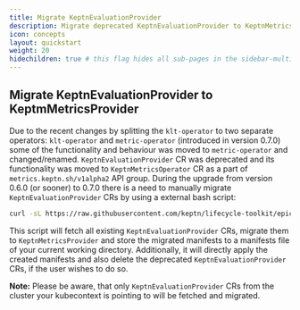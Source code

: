 ```yaml
---
title: Migrate KeptnEvaluationProvider
description: Migrate deprecated KeptnEvaluationProvider to KeptnMetricsProvider.
icon: concepts
layout: quickstart
weight: 20
hidechildren: true # this flag hides all sub-pages in the sidebar-multicard.html
---
```


## Migrate KeptnEvaluationProvider to KeptmMetricsProvider

Due to the recent changes by splitting the `klt-operator` to two separate operators: `klt-operator` and `metric-operator` (introduced in version 0.7.0) some of the functionality and behaviour was moved to `metric-operator` and changed/renamed. `KeptnEvaluationProvider` CR was deprecated and its functionality was moved to `KeptnMetricsOperator` CR as a part of `metrics.keptn.sh/v1alpha2` API group. During the upgrade from version 0.6.0 (or sooner) to 0.7.0 there is a need to manually migrate `KeptnEvaluationProvider` CRs by using a external bash script:

```sh
curl -sL https://raw.githubusercontent.com/keptn/lifecycle-toolkit/epic/split-metrics-operator/.github/scripts/keptnevaluationprovider_migrator.sh | bash
```

This script will fetch all existing `KeptnEvaluationProvider` CRs, migrate them to `KeptnMetricsProvider` and store the migrated manifests to a manifests file of your current working directory. Additionally, it will directly apply the created manifests and also delete the deprecated `KeptnEvaluationProvider` CRs, if the user wishes to do so.

**Note:** Please be aware, that only `KeptnEvaluationProvider` CRs from the cluster your kubecontext is pointing to will be fetched and migrated.
